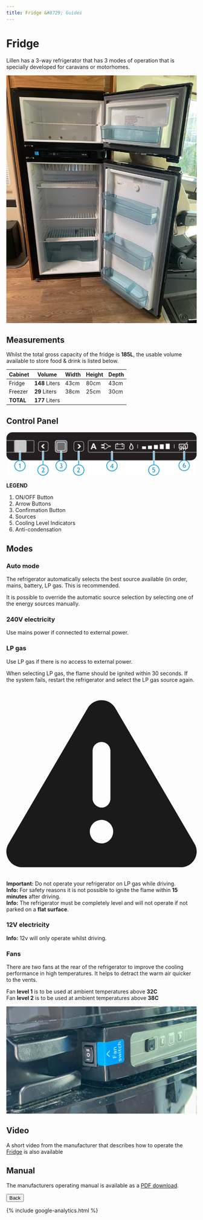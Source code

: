 ```yaml
---
title: Fridge &#8729; Guides 
---
```


<link href="../styles/custom.css" rel="stylesheet" />
<link rel="stylesheet" href="https://cdn.jsdelivr.net/npm/bootstrap@4.6.1/dist/css/bootstrap.min.css" integrity="sha384-zCbKRCUGaJDkqS1kPbPd7TveP5iyJE0EjAuZQTgFLD2ylzuqKfdKlfG/eSrtxUkn" crossorigin="anonymous">

# Fridge
Lillen has a 3-way refrigerator that has 3 modes of operation that is specially developed for caravans or motorhomes.

![main-key](images/fridge.jpg)

## Measurements
Whilst the total gross capacity of the fridge is **185L**, the usable volume available to store food & drink is listed below.

| Cabinet | Volume | Width | Height | Depth |
|---|---|---|---|---|
| Fridge | **148** Liters | 43cm | 80cm | 43cm |
| Freezer | **29** Liters | 38cm | 25cm | 30cm |
| **TOTAL** | **177** Liters |

## Control Panel

![main-key](images/fridge-control-panel.png)

**LEGEND**
1. ON/OFF Button
2. Arrow Buttons
3. Confirmation Button
4. Sources
5. Cooling Level Indicators
6. Anti-condensation 

## Modes

### Auto mode
The refrigerator automatically selects the best source available (in order, mains, battery, LP gas. This is recommended. 

It is possible to override the automatic source selection by selecting one of the energy sources manually.

### 240V electricity
Use mains power if connected to external power.

### LP gas
Use LP gas if there is no access to external power.

When selecting LP gas, the flame should be ignited within 30 seconds. If the system fails, restart the refrigerator and select the LP gas source again.

<div class="alert alert-danger">
    <svg class="svg-inline--fa fa-triangle-exclamation fa-w-16" aria-hidden="true" focusable="false" data-prefix="fas" data-icon="triangle-exclamation" role="img" xmlns="http://www.w3.org/2000/svg" viewBox="0 0 512 512"><path fill="currentColor" d="M506.3 417l-213.3-364c-16.33-28-57.54-28-73.98 0l-213.2 364C-10.59 444.9 9.849 480 42.74 480h426.6C502.1 480 522.6 445 506.3 417zM232 168c0-13.25 10.75-24 24-24S280 154.8 280 168v128c0 13.25-10.75 24-23.1 24S232 309.3 232 296V168zM256 416c-17.36 0-31.44-14.08-31.44-31.44c0-17.36 14.07-31.44 31.44-31.44s31.44 14.08 31.44 31.44C287.4 401.9 273.4 416 256 416z"/></svg>  
    <strong>Important:</strong> Do not operate your refrigerator on LP gas while driving.
</div>

<div class="alert alert-info">
    <strong>Info:</strong> For safety reasons it is not possible to ignite the flame within <b>15 minutes</b> after driving.
</div>

<div class="alert alert-info">
    <strong>Info:</strong> The refrigerator must be completely level and will not operate if not parked on a <b>flat surface</b>.
</div>

### 12V electricity

<div class="alert alert-info">
    <strong>Info:</strong> 12v will only operate whilst driving. 
</div>

### Fans
There are two fans at the rear of the refrigerator to improve the cooling performance in high temperatures. 
It helps to detract the warm air quicker to the vents. 

Fan **level 1** is to be used at ambient temperatures above **32C** <br/>
Fan **level 2** is to be used at ambient temperatures above **38C**

![main-key](images/fridge-fan-switch.jpg)


## Video
A short video from the manufacturer that describes how to operate the [Fridge](/videos/fridge.md) is also available 

## Manual
The manufacturers operating manual is available as a [PDF download](/docs/fridge.pdf). 

<a href="/#guides"><button class="nav-button"><i class="arrow arrow-left"></i> Back</button></a>

{% include google-analytics.html %}